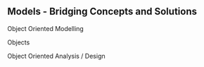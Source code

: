 
## Models - Bridging Concepts and Solutions

Object Oriented Modelling

Objects

Object Oriented Analysis / Design